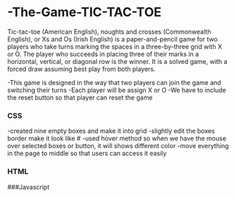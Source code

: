 # -The-Game-TIC-TAC-TOE
Tic-tac-toe (American English), noughts and crosses (Commonwealth English), or Xs and Os (Irish English) is a paper-and-pencil game for two players who take turns marking the spaces in a three-by-three grid with X or O. The player who succeeds in placing three of their marks in a horizontal, vertical, or diagonal row is the winner. It is a solved game, with a forced draw assuming best play from both players.

-This game is designed in the way that two players can join the game and switching their turns
-Each player will be assign X or O
-We have to include the reset button so that player can reset the game

### CSS
-created nine empty boxes and make it into grid
-slightly edit the boxes border make it look like #
-used hover method so when we have the mouse over selected boxes or button, it will shows different color
-move everything in the page to middle so that users can access it easily

### HTML

###Javascript
